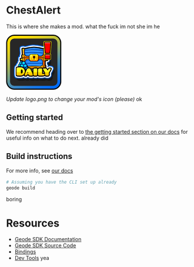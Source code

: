 # ChestAlert
This is where she makes a mod.
what the fuck im not she im he

<img src="logo.png" width="150" alt="the mod's logo" />

*Update logo.png to change your mod's icon (please)* ok

## Getting started
We recommend heading over to [the getting started section on our docs](https://docs.geode-sdk.org/getting-started/) for useful info on what to do next.
already did

## Build instructions
For more info, see [our docs](https://docs.geode-sdk.org/getting-started/create-mod#build)
```sh
# Assuming you have the CLI set up already
geode build
```
boring

# Resources
* [Geode SDK Documentation](https://docs.geode-sdk.org/)
* [Geode SDK Source Code](https://github.com/geode-sdk/geode/)
* [Bindings](https://github.com/geode-sdk/bindings/)
* [Dev Tools](https://github.com/geode-sdk/DevTools)
yea